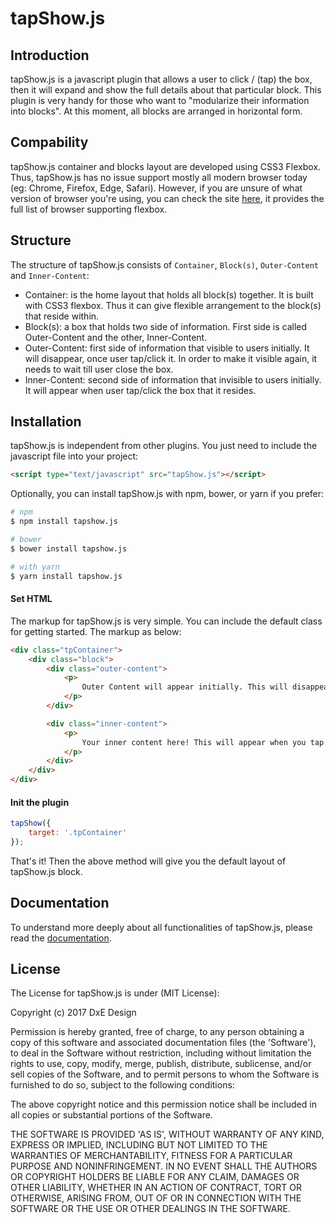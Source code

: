 # tapShow.js


## Introduction
tapShow.js is a javascript plugin that allows a user to click / (tap) the box, then it will expand and show the full details about that particular block. This plugin is very handy for those who want to "modularize their information into blocks". At this moment, all blocks are arranged in horizontal form.

## Compability
tapShow.js container and blocks layout are developed using CSS3 Flexbox. Thus, tapShow.js has no issue support mostly all modern browser today (eg: Chrome, Firefox, Edge, Safari). However, if you are unsure of what version of browser you're using, you can check the site [here](https://caniuse.com/#search=flexbox), it provides the full list of browser supporting flexbox.

## Structure
The structure of tapShow.js consists of `Container`, `Block(s)`, `Outer-Content` and `Inner-Content`:


- Container: is the home layout that holds all block(s) together. It is built with CSS3 flexbox. Thus it can give flexible arrangement to the block(s) that reside within.
- Block(s): a box that holds two side of information. First side is called Outer-Content and the other, Inner-Content.
- Outer-Content: first side of information that visible to users initially. It will disappear, once user tap/click it. In order to make it visible again, it needs to wait till user close the box.
- Inner-Content: second side of information that invisible to users initially. It will appear when user tap/click the box that it resides.

## Installation
tapShow.js is independent from other plugins. You just need to include the javascript file into your project:

```html
<script type="text/javascript" src="tapShow.js"></script>
```

Optionally, you can install tapShow.js with npm, bower, or yarn if you prefer:

```bash
# npm
$ npm install tapshow.js

# bower
$ bower install tapshow.js

# with yarn
$ yarn install tapshow.js
```

#### Set HTML
The markup for tapShow.js is very simple. You can include the default class for getting started. The markup as below:

```html
<div class="tpContainer">
    <div class="block">
        <div class="outer-content">
            <p>
                Outer Content will appear initially. This will disappear when you tap it.
            </p>
        </div>

        <div class="inner-content">
            <p>
                Your inner content here! This will appear when you tap the block.
            </p>
        </div>
    </div>
</div>
```

#### Init the plugin
```javascript
tapShow({
    target: '.tpContainer'
});
```

That's it! Then the above method will give you the default layout of tapShow.js block.

## Documentation
To understand more deeply about all functionalities of tapShow.js, please read the [documentation]().

## License
The License for tapShow.js is under (MIT License):

Copyright (c) 2017 DxE Design

Permission is hereby granted, free of charge, to any person obtaining a copy of this software and associated documentation files (the 'Software'), to deal in the Software without restriction, including without limitation the rights to use, copy, modify, merge, publish, distribute, sublicense, and/or sell copies of the Software, and to permit persons to whom the Software is furnished to do so, subject to the following conditions:

The above copyright notice and this permission notice shall be included in all copies or substantial portions of the Software.

THE SOFTWARE IS PROVIDED 'AS IS', WITHOUT WARRANTY OF ANY KIND, EXPRESS OR IMPLIED, INCLUDING BUT NOT LIMITED TO THE WARRANTIES OF MERCHANTABILITY, FITNESS FOR A PARTICULAR PURPOSE AND NONINFRINGEMENT. IN NO EVENT SHALL THE AUTHORS OR COPYRIGHT HOLDERS BE LIABLE FOR ANY CLAIM, DAMAGES OR OTHER LIABILITY, WHETHER IN AN ACTION OF CONTRACT, TORT OR OTHERWISE, ARISING FROM, OUT OF OR IN CONNECTION WITH THE SOFTWARE OR THE USE OR OTHER DEALINGS IN THE SOFTWARE.
